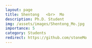 ```yaml
---
layout: page
title: Shentong   <br>  Mo
description: Ph.D. Student
img: /assets/images/Shentong_Mo.jpg
importance: 5
category: Students
redirect: https://github.com/stoneMo
---
```

